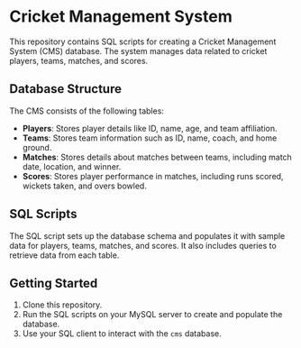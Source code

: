 # Cricket Management System

This repository contains SQL scripts for creating a Cricket Management System (CMS) database. The system manages data related to cricket players, teams, matches, and scores.

## Database Structure

The CMS consists of the following tables:

- **Players**: Stores player details like ID, name, age, and team affiliation.
- **Teams**: Stores team information such as ID, name, coach, and home ground.
- **Matches**: Stores details about matches between teams, including match date, location, and winner.
- **Scores**: Stores player performance in matches, including runs scored, wickets taken, and overs bowled.

## SQL Scripts

The SQL script sets up the database schema and populates it with sample data for players, teams, matches, and scores. It also includes queries to retrieve data from each table.

## Getting Started

1. Clone this repository.
2. Run the SQL scripts on your MySQL server to create and populate the database.
3. Use your SQL client to interact with the `cms` database.
